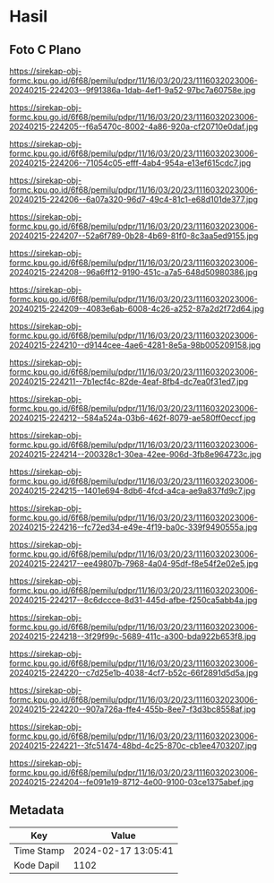 # Hasil

## Foto C Plano

https://sirekap-obj-formc.kpu.go.id/6f68/pemilu/pdpr/11/16/03/20/23/1116032023006-20240215-224203--9f91386a-1dab-4ef1-9a52-97bc7a60758e.jpg

https://sirekap-obj-formc.kpu.go.id/6f68/pemilu/pdpr/11/16/03/20/23/1116032023006-20240215-224205--f6a5470c-8002-4a86-920a-cf20710e0daf.jpg

https://sirekap-obj-formc.kpu.go.id/6f68/pemilu/pdpr/11/16/03/20/23/1116032023006-20240215-224206--71054c05-efff-4ab4-954a-e13ef615cdc7.jpg

https://sirekap-obj-formc.kpu.go.id/6f68/pemilu/pdpr/11/16/03/20/23/1116032023006-20240215-224206--6a07a320-96d7-49c4-81c1-e68d101de377.jpg

https://sirekap-obj-formc.kpu.go.id/6f68/pemilu/pdpr/11/16/03/20/23/1116032023006-20240215-224207--52a6f789-0b28-4b69-81f0-8c3aa5ed9155.jpg

https://sirekap-obj-formc.kpu.go.id/6f68/pemilu/pdpr/11/16/03/20/23/1116032023006-20240215-224208--96a6ff12-9190-451c-a7a5-648d50980386.jpg

https://sirekap-obj-formc.kpu.go.id/6f68/pemilu/pdpr/11/16/03/20/23/1116032023006-20240215-224209--4083e6ab-6008-4c26-a252-87a2d2f72d64.jpg

https://sirekap-obj-formc.kpu.go.id/6f68/pemilu/pdpr/11/16/03/20/23/1116032023006-20240215-224210--d9144cee-4ae6-4281-8e5a-98b005209158.jpg

https://sirekap-obj-formc.kpu.go.id/6f68/pemilu/pdpr/11/16/03/20/23/1116032023006-20240215-224211--7b1ecf4c-82de-4eaf-8fb4-dc7ea0f31ed7.jpg

https://sirekap-obj-formc.kpu.go.id/6f68/pemilu/pdpr/11/16/03/20/23/1116032023006-20240215-224212--584a524a-03b6-462f-8079-ae580ff0eccf.jpg

https://sirekap-obj-formc.kpu.go.id/6f68/pemilu/pdpr/11/16/03/20/23/1116032023006-20240215-224214--200328c1-30ea-42ee-906d-3fb8e964723c.jpg

https://sirekap-obj-formc.kpu.go.id/6f68/pemilu/pdpr/11/16/03/20/23/1116032023006-20240215-224215--1401e694-8db6-4fcd-a4ca-ae9a837fd9c7.jpg

https://sirekap-obj-formc.kpu.go.id/6f68/pemilu/pdpr/11/16/03/20/23/1116032023006-20240215-224216--fc72ed34-e49e-4f19-ba0c-339f9490555a.jpg

https://sirekap-obj-formc.kpu.go.id/6f68/pemilu/pdpr/11/16/03/20/23/1116032023006-20240215-224217--ee49807b-7968-4a04-95df-f8e54f2e02e5.jpg

https://sirekap-obj-formc.kpu.go.id/6f68/pemilu/pdpr/11/16/03/20/23/1116032023006-20240215-224217--8c6dccce-8d31-445d-afbe-f250ca5abb4a.jpg

https://sirekap-obj-formc.kpu.go.id/6f68/pemilu/pdpr/11/16/03/20/23/1116032023006-20240215-224218--3f29f99c-5689-411c-a300-bda922b653f8.jpg

https://sirekap-obj-formc.kpu.go.id/6f68/pemilu/pdpr/11/16/03/20/23/1116032023006-20240215-224220--c7d25e1b-4038-4cf7-b52c-66f2891d5d5a.jpg

https://sirekap-obj-formc.kpu.go.id/6f68/pemilu/pdpr/11/16/03/20/23/1116032023006-20240215-224220--907a726a-ffe4-455b-8ee7-f3d3bc8558af.jpg

https://sirekap-obj-formc.kpu.go.id/6f68/pemilu/pdpr/11/16/03/20/23/1116032023006-20240215-224221--3fc51474-48bd-4c25-870c-cb1ee4703207.jpg

https://sirekap-obj-formc.kpu.go.id/6f68/pemilu/pdpr/11/16/03/20/23/1116032023006-20240215-224204--fe091e19-8712-4e00-9100-03ce1375abef.jpg


## Metadata

| Key        | Value               |
| ---------- | ------------------- |
| Time Stamp | 2024-02-17 13:05:41 |
| Kode Dapil | 1102                |




